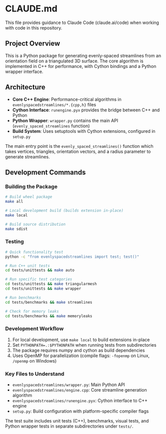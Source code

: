# CLAUDE.md

This file provides guidance to Claude Code (claude.ai/code) when working with code in this repository.

## Project Overview

This is a Python package for generating evenly-spaced streamlines from an orientation field on a triangulated 3D surface. The core algorithm is implemented in C++ for performance, with Cython bindings and a Python wrapper interface.

## Architecture

- **Core C++ Engine**: Performance-critical algorithms in `evenlyspacedstreamlines/*.{cpp,h}` files
- **Cython Interface**: `runengine.pyx` provides the bridge between C++ and Python
- **Python Wrapper**: `wrapper.py` contains the main API (`evenly_spaced_streamlines` function)
- **Build System**: Uses setuptools with Cython extensions, configured in `setup.py`

The main entry point is the `evenly_spaced_streamlines()` function which takes vertices, triangles, orientation vectors, and a radius parameter to generate streamlines.

## Development Commands

### Building the Package
```bash
# Build wheel package
make all

# Local development build (builds extension in-place)
make local

# Build source distribution
make sdist
```

### Testing
```bash
# Quick functionality test
python -c "from evenlyspacedstreamlines import test; test()"

# Run C++ unit tests
cd tests/unittests && make auto

# Run specific test categories
cd tests/unittests && make triangularmesh
cd tests/unittests && make wrapper

# Run benchmarks
cd tests/benchmarks && make streamlines

# Check for memory leaks
cd tests/benchmarks && make memoryleaks
```

### Development Workflow
1. For local development, use `make local` to build extensions in-place
2. Set `PYTHONPATH=.:$PYTHONPATH` when running tests from subdirectories
3. The package requires numpy and cython as build dependencies
4. Uses OpenMP for parallelization (compile flags: `-fopenmp` on Linux, `/openmp` on Windows)

### Key Files to Understand
- `evenlyspacedstreamlines/wrapper.py`: Main Python API
- `evenlyspacedstreamlines/engine.cpp`: Core streamline generation algorithm  
- `evenlyspacedstreamlines/runengine.pyx`: Cython interface to C++ engine
- `setup.py`: Build configuration with platform-specific compiler flags

The test suite includes unit tests (C++), benchmarks, visual tests, and Python wrapper tests in separate subdirectories under `tests/`.